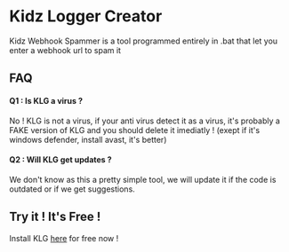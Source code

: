 
# Kidz Logger Creator

Kidz Webhook Spammer is a tool programmed entirely in .bat that let you enter a webhook url to spam it


## FAQ

#### Q1 : Is KLG a virus ?

No ! KLG is not a virus, if your anti virus detect it as a virus, it's probably a FAKE version of KLG and you should delete it imediatly ! (exept if it's windows defender, install avast, it's better)

#### Q2 : Will KLG get updates ?

We don't know as this a pretty simple tool, we will update it if the code is outdated or if we get suggestions.


## Try it ! It's Free !

Install KLG [here](https://github.com/KidzOfficial/KidzWebhookSpamer/releases) for free now !
